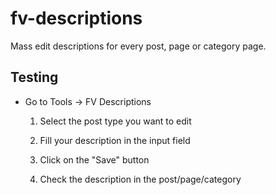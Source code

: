 fv-descriptions
===============

Mass edit descriptions for every post, page or category page.

## Testing

* Go to Tools -> FV Descriptions

  1. Select the post type you want to edit

  2. Fill your description in the input field

  3. Click on the "Save" button

  4. Check the description in the post/page/category